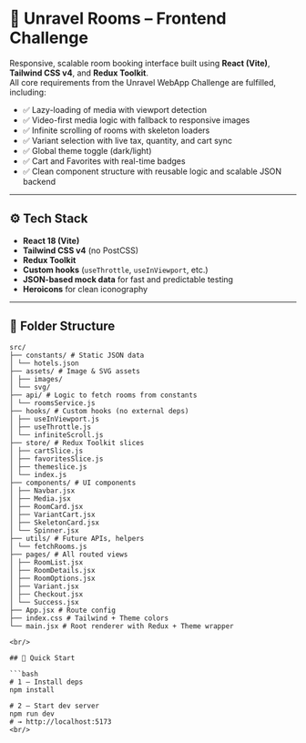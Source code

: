 # 🏨 Unravel Rooms – Frontend Challenge

Responsive, scalable room booking interface built using **React (Vite)**, **Tailwind CSS v4**, and **Redux Toolkit**.  
All core requirements from the Unravel WebApp Challenge are fulfilled, including:

- ✅ Lazy-loading of media with viewport detection  
- ✅ Video-first media logic with fallback to responsive images  
- ✅ Infinite scrolling of rooms with skeleton loaders  
- ✅ Variant selection with live tax, quantity, and cart sync  
- ✅ Global theme toggle (dark/light)  
- ✅ Cart and Favorites with real-time badges  
- ✅ Clean component structure with reusable logic and scalable JSON backend  

---

## ⚙️ Tech Stack

- **React 18 (Vite)**
- **Tailwind CSS v4** (no PostCSS)
- **Redux Toolkit**
- **Custom hooks** (`useThrottle`, `useInViewport`, etc.)
- **JSON-based mock data** for fast and predictable testing
- **Heroicons** for clean iconography

---

## 📁 Folder Structure
```plaintext
src/
├── constants/ # Static JSON data
│ └── hotels.json
├── assets/ # Image & SVG assets
│ ├── images/
│ └── svg/
├── api/ # Logic to fetch rooms from constants
│ └── roomsService.js
├── hooks/ # Custom hooks (no external deps)
│ ├── useInViewport.js
│ ├── useThrottle.js
│ └── infiniteScroll.js
├── store/ # Redux Toolkit slices
│ ├── cartSlice.js
│ ├── favoritesSlice.js
│ ├── themeslice.js
│ └── index.js
├── components/ # UI components
│ ├── Navbar.jsx
│ ├── Media.jsx
│ ├── RoomCard.jsx
│ ├── VariantCart.jsx
│ ├── SkeletonCard.jsx
│ └── Spinner.jsx
├── utils/ # Future APIs, helpers
│ └── fetchRooms.js
├── pages/ # All routed views
│ ├── RoomList.jsx
│ ├── RoomDetails.jsx
│ ├── RoomOptions.jsx
│ ├── Variant.jsx
│ ├── Checkout.jsx
│ └── Success.jsx
├── App.jsx # Route config
├── index.css # Tailwind + Theme colors
└── main.jsx # Root renderer with Redux + Theme wrapper

<br/>

## 🚀 Quick Start

```bash
# 1 – Install deps
npm install

# 2 – Start dev server
npm run dev
# → http://localhost:5173
<br/>